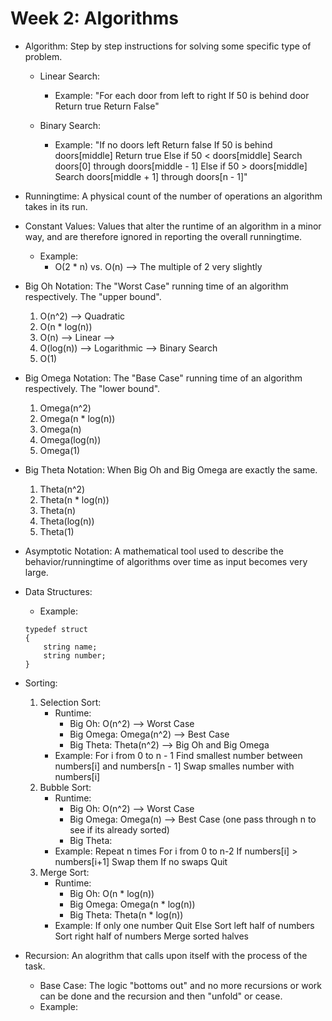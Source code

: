 # Week 2: Algorithms #

- Algorithm: Step by step instructions for solving some specific type of problem.

    - Linear Search: 
        - Example:
            "For each door from left to right
                If 50 is behind door
                    Return true
            Return False"
    
    - Binary Search:
        - Example:
            "If no doors left
                Return false
            If 50 is behind doors[middle]
                Return true
            Else if 50 < doors[middle]
                Search doors[0] through doors[middle - 1]
            Else if 50 > doors[middle]
                Search doors[middle + 1] through doors[n - 1]"
    
- Runningtime: A physical count of the number of operations an algorithm takes in its run. 

- Constant Values: Values that alter the runtime of an algorithm in a minor way, and are therefore ignored in reporting the overall runningtime.
    - Example:
        - O(2 * n) vs. O(n) --> The multiple of 2 very slightly 

- Big Oh Notation: The "Worst Case" running time of an algorithm respectively. The "upper bound".

    1. O(n^2) --> Quadratic 
    2. O(n * log(n))
    3. O(n) --> Linear --> 
    4. O(log(n)) --> Logarithmic --> Binary Search
    5. O(1)

- Big Omega Notation: The "Base Case" running time of an algorithm respectively. The "lower bound".

    1. Omega(n^2)
    2. Omega(n * log(n))
    3. Omega(n)
    4. Omega(log(n))
    5. Omega(1)

- Big Theta Notation: When Big Oh and Big Omega are exactly the same. 

    1. Theta(n^2)
    2. Theta(n * log(n))
    3. Theta(n)
    4. Theta(log(n))
    5. Theta(1)

- Asymptotic Notation: A mathematical tool used to describe the behavior/runningtime of algorithms over time as input becomes very large.

- Data Structures:
    - Example: 
    ```
    typedef struct
    {
        string name;
        string number;
    }
    ```

- Sorting: 

    1. Selection Sort: 
        - Runtime:
            - Big Oh: O(n^2) --> Worst Case
            - Big Omega: Omega(n^2) --> Best Case
            - Big Theta: Theta(n^2) --> Big Oh and Big Omega
        - Example:
            For i from 0 to n - 1
                Find smallest number between numbers[i] and numbers[n - 1]
                Swap smalles number with numbers[i]
   2. Bubble Sort:
        - Runtime:
            - Big Oh: O(n^2) --> Worst Case
            - Big Omega: Omega(n) --> Best Case (one pass through n to see if its already sorted)
            - Big Theta:
        - Example:
            Repeat n times
                For i from 0 to n-2
                    If numbers[i] > numbers[i+1]
                        Swap them
                If no swaps
                    Quit
    3. Merge Sort:
        - Runtime:
            - Big Oh: O(n * log(n))
            - Big Omega: Omega(n * log(n))
            - Big Theta: Theta(n * log(n))
        - Example:
            If only one number
                Quit
            Else
                Sort left half of numbers
                Sort right half of numbers
                Merge sorted halves 

- Recursion: An alogrithm that calls upon itself with the process of the task. 
    - Base Case: The logic "bottoms out" and no more recursions or work can be done and the recursion and then "unfold" or cease. 
    - Example: 
